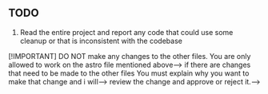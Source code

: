 ## TODO

<!--**Always make sure the content in the section is horizontally and vertically centered**-->
<!--**Do not run any npm commands**-->
<!--**Always use em for sizing in css**-->
<!---->

1. Read the entire project and report any code that could use some cleanup or that is inconsistent with the codebase

<!--- You may use the design as a reference [figma link](https://www.figma.com/design/mcLX2ylBzW6lsGKEeWKQQW/Benson-Sam-Advocates-Website-Design?node-id=75-33&t=uVEo3dhz0aysEJ9y-0)-->
<!---->
<!--> [!IMPORTANT] DO NOT make any changes to the other files. You are only allowed to work on the astro file mentioned above-->
<!--> if there are changes that need to be made to the other files You must explain why you want to make that change and i will-->
<!--> review the change and approve or reject it.-->
